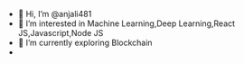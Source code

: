 - 👋 Hi, I’m @anjali481
- 👀 I’m interested in Machine Learning,Deep Learning,React JS,Javascript,Node JS
- 🌱 I’m currently exploring Blockchain
-

<!---
anjali481/anjali481 is a ✨ special ✨ repository because its `README.md` (this file) appears on your GitHub profile.
You can click the Preview link to take a look at your changes.
--->
